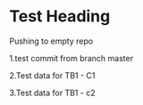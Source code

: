 # Test Heading
Pushing to empty repo

1.test commit from branch master

2.Test data for TB1 - C1

3.Test data for TB1 - c2


